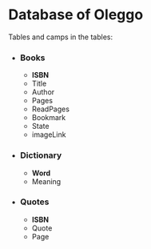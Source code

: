 # Database of Oleggo
Tables and camps in the tables:
* ### Books
    * __ISBN__
    * Title
    * Author
    * Pages
    * ReadPages
    * Bookmark
    * State
    * imageLink
    
* ### Dictionary
    * __Word__
    * Meaning
    
* ### Quotes
    * __ISBN__
    * Quote
    * Page
